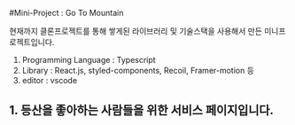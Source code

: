 #Mini-Project : Go To Mountain

현재까지 클론프로젝트를 통해 쌓게된 라이브러리 및 기술스택을 사용해서 만든 미니프로젝트입니다.

1. Programming Language : Typescript
2. Library : React.js, styled-components, Recoil, Framer-motion  등
3. editor : vscode

## 1. 등산을 좋아하는 사람들을 위한 서비스 페이지입니다.
